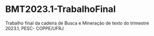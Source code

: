 # BMT2023.1-TrabalhoFinal
Trabalho final da cadeira de Busca e Mineração de texto do trimestre 2023.1, PESC- COPPE/UFRJ
